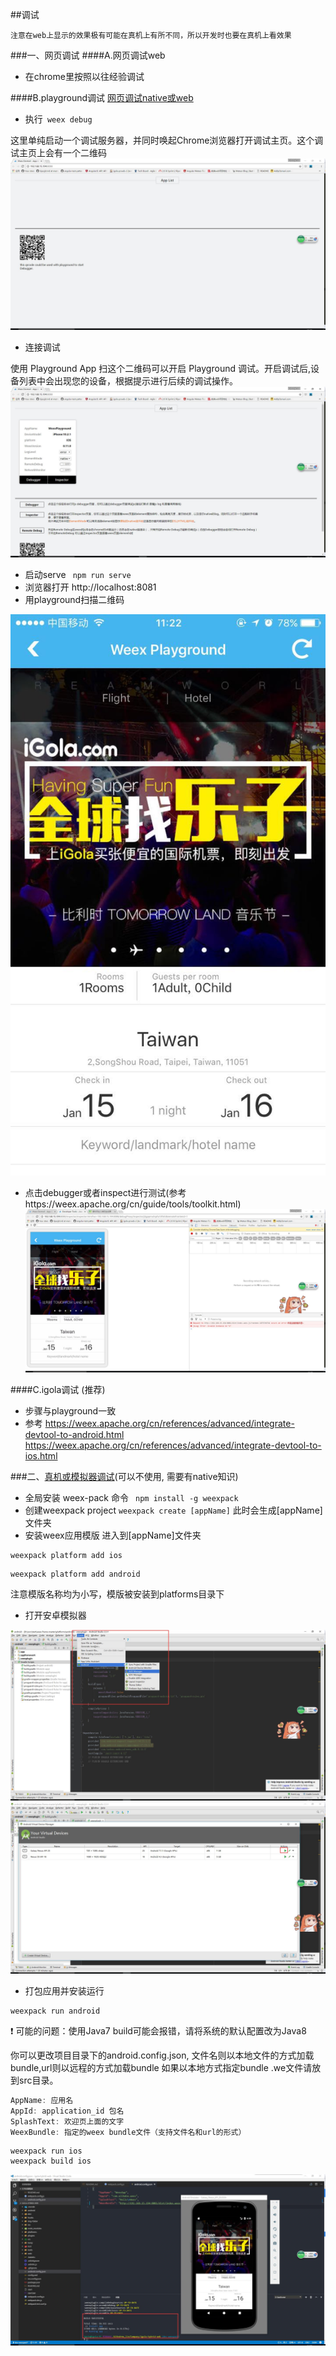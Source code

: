 ##调试 

```
注意在web上显示的效果极有可能在真机上有所不同，所以开发时也要在真机上看效果
```

###一、网页调试
####A.网页调试web
- 在chrome里按照以往经验调试

####B.playground调试 [网页调试native或web](https://weex.apache.org/cn/guide/tools/toolkit.html)
- 执行``` weex debug```

这里单纯启动一个调试服务器，并同时唤起Chrome浏览器打开调试主页。这个调试主页上会有一个二维码
![](/assets/002weex-debug.jpg)
- 连接调试

使用 Playground App 扫这个二维码可以开启 Playground 调试。开启调试后,设备列表中会出现您的设备，根据提示进行后续的调试操作。
![](/assets/003weex-debug2.jpg)

- 启动serve ``` npm run serve```
- 浏览器打开 http://localhost:8081
- 用playground扫描二维码

![](/assets/005weex-debug3.jpg)

- 点击debugger或者inspect进行测试(参考https://weex.apache.org/cn/guide/tools/toolkit.html)
![](/assets/006weex-debug4.jpg)

####C.igola调试 (推荐)
- 步骤与playground一致
- 参考 https://weex.apache.org/cn/references/advanced/integrate-devtool-to-android.html
https://weex.apache.org/cn/references/advanced/integrate-devtool-to-ios.html

###二、[真机或模拟器调试](https://www.npmjs.com/package/weexpack)(可以不使用, 需要有native知识)

- 全局安装 weex-pack 命令 ``` npm install -g weexpack```
- 创建weexpack project ```weexpack create [appName]``` 此时会生成[appName]文件夹
- 安装weex应用模版
进入到[appName]文件夹
```
weexpack platform add ios
```
```
weexpack platform add android
```
注意模版名称均为小写，模版被安装到platforms目录下
- 打开安卓模拟器

![](/assets/007weexpack-run.jpg)
![](/assets/008weexpack-run2.jpg)
- 打包应用并安装运行
```
weexpack run android
```
:exclamation: 可能的问题：使用Java7 build可能会报错，请将系统的默认配置改为Java8

你可以更改项目目录下的android.config.json, 文件名则以本地文件的方式加载bundle,url则以远程的方式加载bundle 如果以本地方式指定bundle .we文件请放到src目录。
```javascript
AppName: 应用名
AppId: application_id 包名
SplashText: 欢迎页上面的文字
WeexBundle: 指定的weex bundle文件（支持文件名和url的形式）
```

```
weexpack run ios
weexpack build ios
```
![](/assets/009weexpack-run3.jpg)

